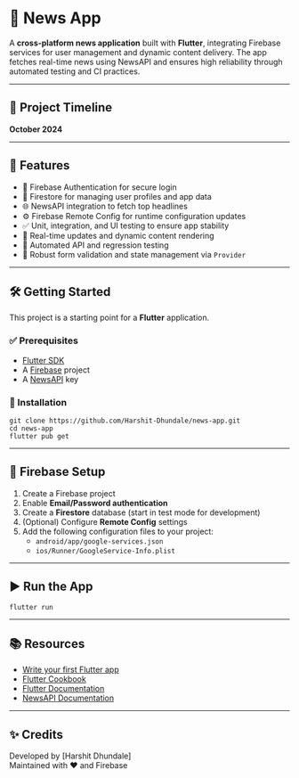 # 📰 News App

A **cross-platform news application** built with **Flutter**, integrating Firebase services for user management and dynamic content delivery. The app fetches real-time news using NewsAPI and ensures high reliability through automated testing and CI practices.

---

## 📅 Project Timeline
**October 2024**

---

## 🚀 Features

- 🔐 Firebase Authentication for secure login  
- 📄 Firestore for managing user profiles and app data  
- 🌐 NewsAPI integration to fetch top headlines  
- ⚙️ Firebase Remote Config for runtime configuration updates  
- ✅ Unit, integration, and UI testing to ensure app stability  
- 🔄 Real-time updates and dynamic content rendering  
- 🧪 Automated API and regression testing  
- 🧼 Robust form validation and state management via `Provider`  

---

## 🛠️ Getting Started

This project is a starting point for a **Flutter** application.

### ✅ Prerequisites

- [Flutter SDK](https://flutter.dev/docs/get-started/install)
- A [Firebase](https://firebase.google.com/) project
- A [NewsAPI](https://newsapi.org/) key

### 🚧 Installation
```
git clone https://github.com/Harshit-Dhundale/news-app.git
cd news-app
flutter pub get
```
---

## 🔧 Firebase Setup

1. Create a Firebase project  
2. Enable **Email/Password authentication**  
3. Create a **Firestore** database (start in test mode for development)  
4. (Optional) Configure **Remote Config** settings  
5. Add the following configuration files to your project:
   - `android/app/google-services.json`
   - `ios/Runner/GoogleService-Info.plist`

---

## ▶️ Run the App

```
flutter run
```
---

## 📚 Resources

- [Write your first Flutter app](https://flutter.dev/docs/get-started/codelab)
- [Flutter Cookbook](https://docs.flutter.dev/cookbook)
- [Flutter Documentation](https://docs.flutter.dev/)
- [NewsAPI Documentation](https://newsapi.org/docs)

---

## ✨ Credits

Developed by [Harshit Dhundale]  
Maintained with ❤️ and Firebase
